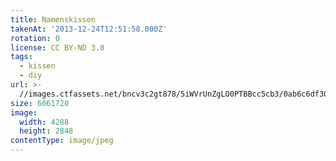 ```yaml
---
title: Namenskissen
takenAt: '2013-12-24T12:51:58.000Z'
rotation: 0
license: CC BY-ND 3.0
tags:
  - kissen
  - diy
url: >-
  //images.ctfassets.net/bncv3c2gt878/5iWVrUnZgLO0PTBBcc5cb3/0ab6c6df3052afa20a1cdd2921ad9f41/namenskissen_11601923653_o
size: 6061720
image:
  width: 4288
  height: 2848
contentType: image/jpeg
---
```


